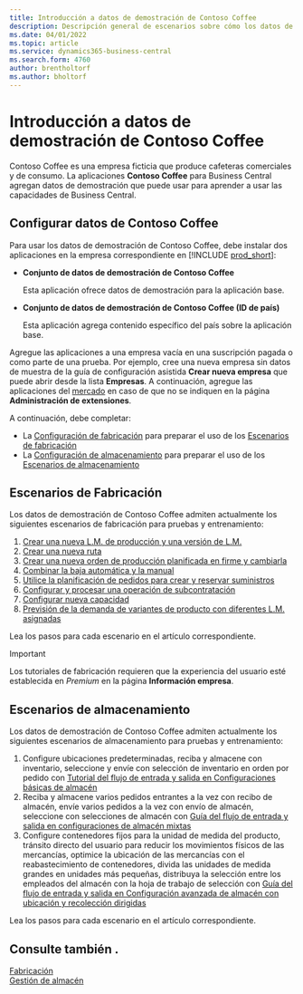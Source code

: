 ```yaml
---
title: Introducción a datos de demostración de Contoso Coffee
description: Descripción general de escenarios sobre cómo los datos de demostración de Contoso Coffee pueden ayudarle a aprender a usar las capacidades de Business Central.
ms.date: 04/01/2022
ms.topic: article
ms.service: dynamics365-business-central
ms.search.form: 4760
author: brentholtorf
ms.author: bholtorf
---
```


# Introducción a datos de demostración de Contoso Coffee

Contoso Coffee es una empresa ficticia que produce cafeteras comerciales y de consumo. La aplicaciones **Contoso Coffee** para Business Central agregan datos de demostración que puede usar para aprender a usar las capacidades de Business Central.  


## Configurar datos de Contoso Coffee

Para usar los datos de demostración de Contoso Coffee, debe instalar dos aplicaciones en la empresa correspondiente en [!INCLUDE [prod_short](../includes/prod_short.md)]:  

- **Conjunto de datos de demostración de Contoso Coffee**  

    Esta aplicación ofrece datos de demostración para la aplicación base.  
- **Conjunto de datos de demostración de Contoso Coffee (ID de país)**  

    Esta aplicación agrega contenido específico del país sobre la aplicación base.

Agregue las aplicaciones a una empresa vacía en una suscripción pagada o como parte de una prueba. Por ejemplo, cree una nueva empresa sin datos de muestra de la guía de configuración asistida **Crear nueva empresa** que puede abrir desde la lista **Empresas**. A continuación, agregue las aplicaciones del [mercado](../ui-extensions-install-uninstall.md#install) en caso de que no se indiquen en la página **Administración de extensiones**.  

A continuación, debe completar:
 - La [Configuración de fabricación](manufacturing/contoso-coffee-manufacturing-intro.md) para preparar el uso de los [Escenarios de fabricación](#manufacturing-scenarios)
 - La [Configuración de almacenamiento](warehousing/contoso-coffee-warehousing-intro.md) para preparar el uso de los [Escenarios de almacenamiento](#warehousing-scenarios)

## Escenarios de Fabricación

Los datos de demostración de Contoso Coffee admiten actualmente los siguientes escenarios de fabricación para pruebas y entrenamiento:

1. [Crear una nueva L.M. de producción y una versión de L.M.](manufacturing/create-new-production-bom-version.md)  
2. [Crear una nueva ruta](manufacturing/create-new-routing.md)  
3. [Crear una nueva orden de producción planificada en firme y cambiarla](manufacturing/create-firm-planned-production-order-change.md)  
4. [Combinar la baja automática y la manual](manufacturing/combine-automatic-manual-flushing.md)  
5. [Utilice la planificación de pedidos para crear y reservar suministros](manufacturing/order-planning-create-reserve-supply.md)  
6. [Configurar y procesar una operación de subcontratación](manufacturing/set-up-process-subcontracting-operation.md)  
7. [Configurar nueva capacidad](manufacturing/set-up-new-capacity.md)  
8. [Previsión de la demanda de variantes de producto con diferentes L.M. asignadas](manufacturing/variants.md)  

Lea los pasos para cada escenario en el artículo correspondiente.  

> [!IMPORTANT]
> Los tutoriales de fabricación requieren que la experiencia del usuario esté establecida en *Premium* en la página **Información empresa**.

## Escenarios de almacenamiento

Los datos de demostración de Contoso Coffee admiten actualmente los siguientes escenarios de almacenamiento para pruebas y entrenamiento:

1.  Configure ubicaciones predeterminadas, reciba y almacene con inventario, seleccione y envíe con selección de inventario en orden por pedido con [Tutorial del flujo de entrada y salida en Configuraciones básicas de almacén](warehousing/warehouse-basic-flow-putaway-pick.md)
2.  Reciba y almacene varios pedidos entrantes a la vez con recibo de almacén, envíe varios pedidos a la vez con envío de almacén, seleccione con selecciones de almacén con [Guía del flujo de entrada y salida en configuraciones de almacén mixtas](warehousing/warehouse-mixed-flow-receive-pick-ship.md)
3.  Configure contenedores fijos para la unidad de medida del producto, tránsito directo del usuario para reducir los movimientos físicos de las mercancías, optimice la ubicación de las mercancías con el reabastecimiento de contenedores, divida las unidades de medida grandes en unidades más pequeñas, distribuya la selección entre los empleados del almacén con la hoja de trabajo de selección con [Guía del flujo de entrada y salida en Configuración avanzada de almacén con ubicación y recolección dirigidas](warehousing/warehouse-directed-flow.md)

Lea los pasos para cada escenario en el artículo correspondiente.
   
## Consulte también .

[Fabricación](../production-manage-manufacturing.md)  
[Gestión de almacén](../warehouse-manage-warehouse.md)  

